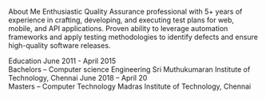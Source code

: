 About Me
Enthusiastic Quality Assurance professional with 5+ years of experience in crafting, developing, and executing test plans for web, mobile, and API applications.
Proven ability to leverage automation frameworks and apply testing methodologies to identify defects and ensure high-quality software releases.

Education
June 2011 - April 2015	
Bachelors – Computer science Engineering
Sri Muthukumaran Institute of Technology, Chennai
June 2018 – April 20	
Masters – Computer Technology
Madras Institute of Technology, Chennai


